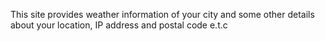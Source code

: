 This site provides weather information of your city and some other details about your location, IP address and postal code e.t.c
